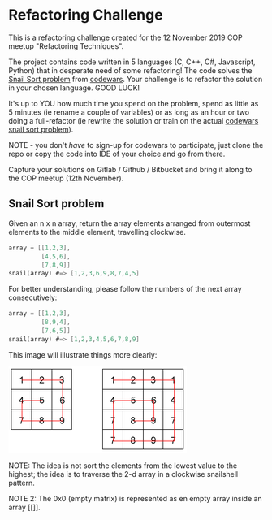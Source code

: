 # Refactoring Challenge

This is a refactoring challenge created for the 12 November 2019 COP meetup "Refactoring Techniques".

The project contains code written in 5 languages (C, C++, C#, Javascript, Python) that in desperate need of some refactoring! The code solves the [Snail Sort problem](#snail-sort-problem) from [codewars](https://www.codewars.com/kata/snail/train/). Your challenge is to refactor the solution in your chosen language. GOOD LUCK! 

It's up to YOU how much time you spend on the problem, spend as little as 5 minutes (ie rename a couple of variables) or as long as an hour or two doing a full-refactor (ie rewrite the solution or train on the actual [codewars snail sort problem](https://www.codewars.com/kata/snail/train/)).

NOTE - you don't _have_ to sign-up for codewars to participate, just clone the repo or copy the code into IDE of your choice and go from there.

Capture your solutions on Gitlab / Github / Bitbucket and bring it along to the COP meetup (12th November).

## Snail Sort problem

Given an n x n array, return the array elements arranged from outermost elements to the middle element, travelling clockwise.

```c
array = [[1,2,3],
         [4,5,6],
         [7,8,9]]
snail(array) #=> [1,2,3,6,9,8,7,4,5]
```

For better understanding, please follow the numbers of the next array consecutively:

```c
array = [[1,2,3],
         [8,9,4],
         [7,6,5]]
snail(array) #=> [1,2,3,4,5,6,7,8,9]
```

This image will illustrate things more clearly:


![snail](static/images/snail.png)

NOTE: The idea is not sort the elements from the lowest value to the highest; the idea is to traverse the 2-d array in a clockwise snailshell pattern.

NOTE 2: The 0x0 (empty matrix) is represented as en empty array inside an array [[]].